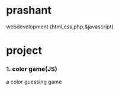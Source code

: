 # prashant
webdevelopment (html,css,php,&amp;javascript)
# project 
### 1. color game(JS)
   a color guessing game 
